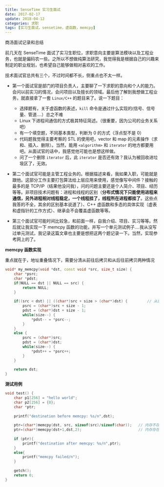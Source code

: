 ```yaml
---
title: SenseTime 实习生面试
date: 2017-02-17
update: 2018-04-12
categories: 求职
tags: [实习生面试，sensetime，虚函数，memcpy]
---
```


商汤面试记录和总结

<!--more-->

前几天在 SenseTime 面试了实习生职位，求职意向主要是算法模块以及工程业务，也就是偏码农一些。之所以不想做纯算法研究，我觉得我是根据自己的兴趣来制定的职业规划，也希望自己能够做相对喜欢的工作。

技术面试官总共有三个，不过时间都不长，侧重点也不太一样。

* 第一个面试官是部门的项目负责人，主要聊了一下求职的意向和个人的能力。会问以前实习的情况，会问项目以及擅长的领域。最后他了解到我想做工程业务，就直接拿了一套 `Linux/C++` 的题目来了。说一下题目：
    
    * 选择题有，关于虚函数的表述，`kill` 命令是通过什么实现的(信号、信号量、管道....）总之不难
    * Linux 下进程间通信的方式极其特征简述。（很重要，因为公司的业务关系吧）
    * 有一个填空题，不同基本类型，判断为 0 的方式（浮点型不是 0）
    * 代码题我觉得主要考察的 STL 的使用吧，vector 和 map 的元素操作（求和、插入、删除）。当然，能用 `<algorithm>` 和 `iterator` 的地方都要用吧。从面试官的话中，我感觉他可能也是想这样做。
    * 问了一个删除 `iterator` 后，此 `iterator` 是否还有效？我认为被回收进垃圾区了，无效。  

* 第二个面试官可能是主管工程业务的。根据描述来看，我如果入职，可能就是跟他。这部分工作主要打包算法给上层应用来使用，感觉像写中间件？接触的最多的是 TCP/IP（结果他没问我），问的问题主要还是个人简介、项目、经历等等。非项目技术问题有：进程和线程的区别（**分布式情况下只能使用进程来通信，另外进程相对线程稳定，一个线程挂了，线程所在进程都挂了**。这些点我答的不全，其余的区别基本说道了）、C++ 虚函数和多态的具体实现（虚表和虚指针的工作方式）、继承会不会覆盖虚函数等等。

* 第三个面试官可能时间比较急，和前面一样，自我介绍、项目、实习等等。然后就让我实现一下 memcpy 函数的功能，并写一个单元测试例子....我从没写过单元测试，我记录这篇文章也主要是想把这两个题记录一下。当然，实现参考网上的了。

**memcpy 函数实现**

重点就在于，地址重叠情况下，需要分清从前往后拷贝和从后往前拷贝两种情况

```c++
void* my_memcpy(void *dst, const void *src, size_t size) {
    char *psrc;
    char *pdst;
    if(NULL == dst || NULL == src) {
        return NULL;
    }
    
    if((src < dst) || ((char*)src + size > (char*)dst) {         // 从后向前拷贝
        psrc = (char*)src + size - 1;
        pdst = (char*)dst + size - 1;
        while(size--) {
            *pdst-- = *psrc--;
        }
    }
    else {
        psrc = (char*)src;
        pdst = (char*)dst;
        while(size--) {
            *pdst++ = *psrc++;
        }
    }
    
    return dst;
}
```

**测试用例**

```c++
void test() {
    char p1[256] = "hello world";
    char p2[256] = {0};
    char *ptr;
    
    printf("destination before memcpy: %s/n",dst);  
    
    ptr=(char*)memcpy(dst, src, sizeof(src)/sizeof(char));   // 内存不存在覆盖
    ptr=(char*)memcpy(dst+1,dst,2);                          // 内存存在覆盖 
    
    if (ptr){   
        printf("destination after memcpy: %s/n",ptr);   
    }   
    else{   
        printf("memcpy failed/n");   
    }   
    
    getch();   
    return 0;   
}
```
